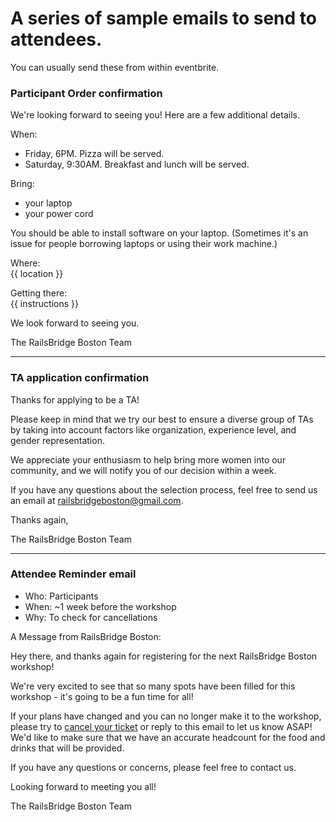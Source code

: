 # A series of sample emails to send to attendees.

You can usually send these from within eventbrite.

### Participant Order confirmation

We're looking forward to seeing you! Here are a few additional details.

When:

- Friday, 6PM. Pizza will be served.   
- Saturday, 9:30AM. Breakfast and lunch will be served.

Bring:  

- your laptop
- your power cord

You should be able to install software on your laptop. (Sometimes it's an issue for people borrowing laptops or using their work machine.)

Where:  
{{ location }}

Getting there:  
{{ instructions }}

We look forward to seeing you.

The RailsBridge Boston Team

---

### TA application confirmation

Thanks for applying to be a TA!

Please keep in mind that we try our best to ensure a diverse group of TAs by taking into account factors like organization, experience level, and gender representation.

We appreciate your enthusiasm to help bring more women into our community, and we will notify you of our decision within a week.

If you have any questions about the selection process, feel free to send us an email at railsbridgeboston@gmail.com.

Thanks again,

The RailsBridge Boston Team

---

### Attendee Reminder email

* Who: Participants
* When: ~1 week before the workshop
* Why: To check for cancellations

A Message from RailsBridge Boston:


Hey there, and thanks again for registering for the next RailsBridge Boston workshop!


We're very excited to see that so many spots have been filled for this workshop - it's going to be a fun time for all!


If your plans have changed and you can no longer make it to the workshop, please try to [cancel your ticket](https://www.eventbrite.com/support/articles/en_US/How_To/how-to-cancel-your-free-registration) or reply to this email to let us know ASAP! We'd like to make sure that we have an accurate headcount for the food and drinks that will be provided.

If you have any questions or concerns, please feel free to contact us.

Looking forward to meeting you all!

The RailsBridge Boston Team


